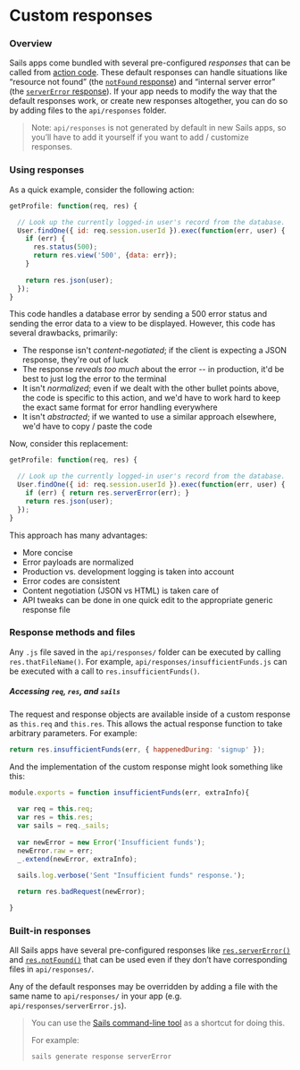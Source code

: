# Custom responses

### Overview

Sails apps come bundled with several pre-configured _responses_ that can be called from [action code](http://sailsjs.com/documentation/concepts/actions-and-controllers).  These default responses can handle situations like &ldquo;resource not found&rdquo; (the [`notFound` response](http://sailsjs.com/documentation/reference/response-res/res-not-found)) and &ldquo;internal server error&rdquo; (the [`serverError` response](http://sailsjs.com/documentation/reference/response-res/res-server-error)).  If your app needs to modify the way that the default responses work, or create new responses altogether, you can do so by adding files to the `api/responses` folder.

> Note: `api/responses` is not generated by default in new Sails apps, so you&rsquo;ll have to add it yourself if you want to add / customize responses.

### Using responses

As a quick example, consider the following action:

```javascript
getProfile: function(req, res) {

  // Look up the currently logged-in user's record from the database.
  User.findOne({ id: req.session.userId }).exec(function(err, user) {
    if (err) {
      res.status(500);
      return res.view('500', {data: err});
    }
    
    return res.json(user);
  });
}
```

This code handles a database error by sending a 500 error status and sending the error data to a view to be displayed.  However, this code has several drawbacks, primarily:

*  The response isn't *content-negotiated*; if the client is expecting a JSON response, they're out of luck
*  The response *reveals too much* about the error -- in production, it'd be best to just log the error to the terminal
*  It isn't *normalized*; even if we dealt with the other bullet points above, the code is specific to this action, and we'd have to work hard to keep the exact same format for error handling everywhere
*  It isn't *abstracted*; if we wanted to use a similar approach elsewhere, we'd have to copy / paste the code


Now, consider this replacement:

```javascript
getProfile: function(req, res) {

  // Look up the currently logged-in user's record from the database.
  User.findOne({ id: req.session.userId }).exec(function(err, user) {
    if (err) { return res.serverError(err); }
    return res.json(user);
  });
}
```


This approach has many advantages:

 - More concise
 - Error payloads are normalized
 - Production vs. development logging is taken into account
 - Error codes are consistent
 - Content negotiation (JSON vs HTML) is taken care of
 - API tweaks can be done in one quick edit to the appropriate generic response file


### Response methods and files

Any `.js` file saved in the `api/responses/` folder can be executed by calling `res.thatFileName()`.  For example, `api/responses/insufficientFunds.js` can be executed with a call to `res.insufficientFunds()`.

##### Accessing `req`, `res`, and `sails`

The request and response objects are available inside of a custom response as `this.req` and `this.res`.  This allows the actual response function to take arbitrary parameters.  For example: 

```javascript
return res.insufficientFunds(err, { happenedDuring: 'signup' });
```

And the implementation of the custom response might look something like this:

```javascript
module.exports = function insufficientFunds(err, extraInfo){
  
  var req = this.req;
  var res = this.res;
  var sails = req._sails;
  
  var newError = new Error('Insufficient funds');
  newError.raw = err;
  _.extend(newError, extraInfo);
  
  sails.log.verbose('Sent "Insufficient funds" response.');

  return res.badRequest(newError);

}
```



### Built-in responses

All Sails apps have several pre-configured responses like [`res.serverError()`](http://sailsjs.com/documentation/reference/response-res/res-server-error) and [`res.notFound()`](http://sailsjs.com/documentation/reference/response-res/res-not-found) that can be used even if they don&rsquo;t have corresponding files in `api/responses/`.

Any of the default responses may be overridden by adding a file with the same name to `api/responses/` in your app (e.g. `api/responses/serverError.js`).

> You can use the [Sails command-line tool](http://sailsjs.com/documentation/reference/command-line-interface/sails-generate) as a shortcut for doing this.
>
> For example:
>
>```bash
>sails generate response serverError
>```
>



<docmeta name="displayName" value="Custom responses">
